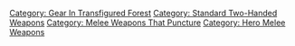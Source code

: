 [Category: Gear In Transfigured
Forest](Category:_Gear_In_Transfigured_Forest "wikilink") [Category:
Standard Two-Handed
Weapons](Category:_Standard_Two-Handed_Weapons "wikilink") [Category:
Melee Weapons That
Puncture](Category:_Melee_Weapons_That_Puncture "wikilink") [Category:
Hero Melee Weapons](Category:_Hero_Melee_Weapons "wikilink")
